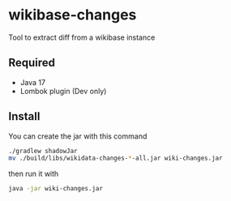# wikibase-changes

Tool to extract diff from a wikibase instance

## Required

- Java 17
- Lombok plugin (Dev only)

## Install

You can create the jar with this command
```bash
./gradlew shadowJar
mv ./build/libs/wikidata-changes-*-all.jar wiki-changes.jar
```

then run it with
```bash
java -jar wiki-changes.jar
```

